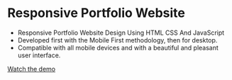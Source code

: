 # Responsive Portfolio Website

- Responsive Portfolio Website Design Using HTML CSS And JavaScript
- Developed first with the Mobile First methodology, then for desktop.
- Compatible with all mobile devices and with a beautiful and pleasant user interface.

[Watch the demo](https://malinmaxim.github.io/Portfolio/)
